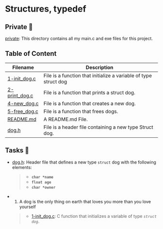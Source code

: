 # Structures, typedef

## Private 📁
[private](./private): This directory contains all my main.c and exe files for this project.

## Table of Content
Filename | Description
---------|------------
[1-init_dog.c](./1-init_dog.c) | File is a function that initialize a variable of type struct dog
[2-print_dog.c](./2-print_dog.c) | File is a function that prints a struct dog.
[4-new_dog.c](./4-new_dog.c) | File is a function that creates a new dog.
[5-free_dog.c](./5-free_dog.c) | File is a function that frees dogs.
[README.md](./README.md) | A README.md File.
[dog.h](./dog.h) | File is a header file containing a new type Struct dog.

## Tasks 📃
* [dog.h](./dog.h): Header file that defines a new type `struct` dog with the following elements:
    >* **`char *name`**
    >* **`float age`**
    >* **`char *owner`**

* 1. A dog is the only thing on earth that loves you more than you love yourself
    > * [1-init_dog.c](./1-init_dog.c): C function that initializes a variable of type _`struct dog`_.

